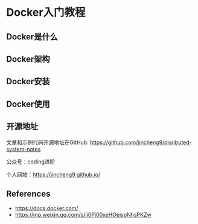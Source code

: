 # Docker入门教程

## Docker是什么



## Docker架构



## Docker安装



## Docker使用



## 开源地址

文章和示例代码开源地址在GitHub: https://github.com/jincheng9/disributed-system-notes

公众号：coding进阶

个人网站：https://jincheng9.github.io/



## References

* https://docs.docker.com/
* https://mp.weixin.qq.com/s/ji0Pj00xeHOeispNhsPKZw